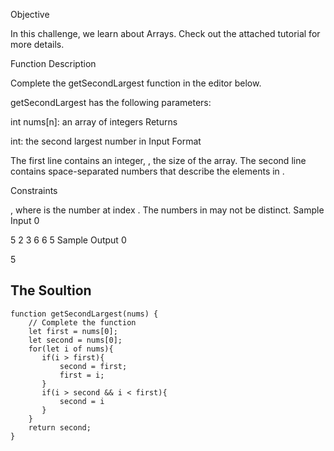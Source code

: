 Objective

In this challenge, we learn about Arrays. Check out the attached tutorial for more details.

Function Description

Complete the getSecondLargest function in the editor below.

getSecondLargest has the following parameters:

int nums[n]: an array of integers
Returns

int: the second largest number in 
Input Format

The first line contains an integer, , the size of the  array.
The second line contains  space-separated numbers that describe the elements in .

Constraints

, where  is the number at index .
The numbers in  may not be distinct.
Sample Input 0

5
2 3 6 6 5
Sample Output 0

5

## The Soultion
```
function getSecondLargest(nums) {
    // Complete the function
    let first = nums[0];
    let second = nums[0];
    for(let i of nums){
       if(i > first){
           second = first;
           first = i;
       }
       if(i > second && i < first){
           second = i
       }
    }
    return second;
}
```